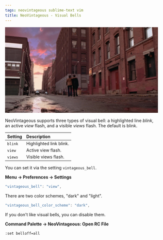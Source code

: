 ```yaml
---
tags: neovintageous sublime-text vim
title: NeoVintageous - Visual Bells
---
```


![Vanilla Sky (2001)](/assets/vanilla-sky.webp)

NeoVintageous supports three types of visual bell: a highlighted line *blink*, an active *view* flash, and a visible *views* flash. The default is blink.

Setting | Description
:------ | :----------
`blink` | Highlighted link blink.
`view`  | Active view flash.
`views` | Visible views flash.

You can set it via the setting `vintageous_bell`.

**Menu → Preferences → Settings**

```js
"vintageous_bell": "view",
````

There are two color schemes, "dark" and "light".

```js
"vintageous_bell_color_scheme": "dark",
````

If you don't like visual bells, you can disable them.

**Command Palette → NeoVintageous: Open RC File**

```vim
:set belloff=all
```
